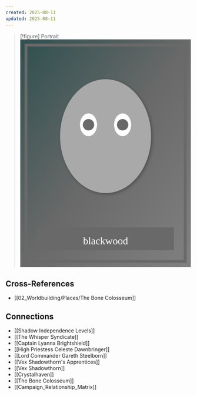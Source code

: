 ```yaml
---
created: 2025-08-11
updated: 2025-08-11
---
```


> [!figure] Portrait
![](04_Resources/Assets/Portraits/portrait-npc-marcus-the-shade-blackwood-marcus-the-shade-blackwood.svg)




## Cross-References

- [[02_Worldbuilding/Places/The Bone Colosseum]]


## Connections

- [[Shadow Independence Levels]]
- [[The Whisper Syndicate]]
- [[Captain Lyanna Brightshield]]
- [[High Priestess Celeste Dawnbringer]]
- [[Lord Commander Gareth Steelborn]]
- [[Vex Shadowthorn's Apprentices]]
- [[Vex Shadowthorn]]
- [[Crystalhaven]]
- [[The Bone Colosseum]]
- [[Campaign_Relationship_Matrix]]

